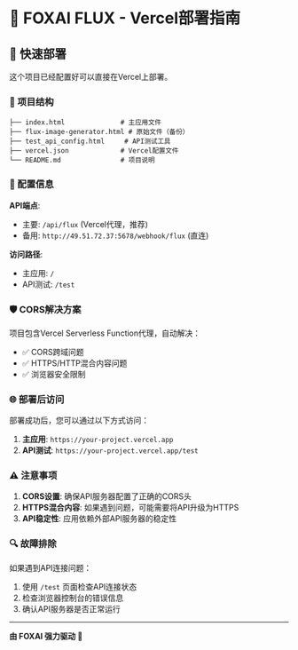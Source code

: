# 🦊 FOXAI FLUX - Vercel部署指南

## 🚀 快速部署

这个项目已经配置好可以直接在Vercel上部署。

### 📁 项目结构
```
├── index.html              # 主应用文件
├── flux-image-generator.html # 原始文件（备份）
├── test_api_config.html     # API测试工具
├── vercel.json             # Vercel配置文件
└── README.md               # 项目说明
```

### 🔧 配置信息

**API端点**:
- 主要: `/api/flux` (Vercel代理，推荐)
- 备用: `http://49.51.72.37:5678/webhook/flux` (直连)

**访问路径**:
- 主应用: `/`
- API测试: `/test`

### 🛡️ CORS解决方案

项目包含Vercel Serverless Function代理，自动解决：
- ✅ CORS跨域问题
- ✅ HTTPS/HTTP混合内容问题
- ✅ 浏览器安全限制

### 🌐 部署后访问

部署成功后，您可以通过以下方式访问：

1. **主应用**: `https://your-project.vercel.app`
2. **API测试**: `https://your-project.vercel.app/test`

### ⚠️ 注意事项

1. **CORS设置**: 确保API服务器配置了正确的CORS头
2. **HTTPS混合内容**: 如果遇到问题，可能需要将API升级为HTTPS
3. **API稳定性**: 应用依赖外部API服务器的稳定性

### 🔍 故障排除

如果遇到API连接问题：
1. 使用 `/test` 页面检查API连接状态
2. 检查浏览器控制台的错误信息
3. 确认API服务器是否正常运行

---
**由 FOXAI 强力驱动 🦊**
